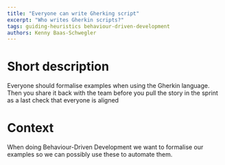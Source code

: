 ```yaml
---
title: "Everyone can write Gherking script"
excerpt: "Who writes Gherkin scripts?"
tags: guiding-heuristics behaviour-driven-development
authors: Kenny Baas-Schwegler
---
```


# Short description

Everyone should formalise examples when using the Gherkin language. Then you share it back with the team before you pull the story in the sprint as a last check that everyone is aligned

# Context

When doing Behaviour-Driven Development we want to formalise our examples so we can possibly use these to automate them.